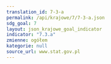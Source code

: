 ```yaml
---
translation_id: 7-3-a
permalink: /api/krajowe/7/7-3-a.json
sdg_goal: 7
layout: json_krajowe_goal_indicator
indicator: "7.3.a"
zmienne: ogółem
kategorie: null
source_url: www.stat.gov.pl
---
```

